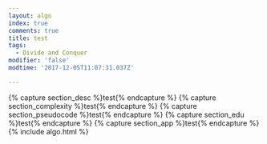 ```yaml
---
layout: algo
index: true
comments: true
title: test
tags:
  - Divide and Conquer
modifier: 'false'
modtime: '2017-12-05T11:07:31.037Z'

---
```

{% capture section_desc %}test{% endcapture %}
{% capture section_complexity %}test{% endcapture %}
{% capture section_pseudocode %}test{% endcapture %}
{% capture section_edu %}test{% endcapture %}
{% capture section_app %}test{% endcapture %}
{% include algo.html %}